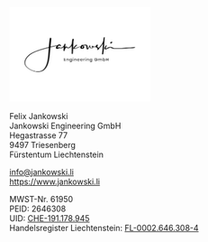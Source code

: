 <!--- ![Company logo](/assets/img/Jankowski-black-high-res.png) -->
<img src="/assets/img/Jankowski-black-high-res.png" width="250">


Felix Jankowski  
Jankowski Engineering GmbH  
Hegastrasse 77  
9497 Triesenberg   
Fürstentum Liechtenstein 

[info@jankowski.li](mailto:info@jankowski.li)  
https://www.jankowski.li

MWST-Nr. 61950  
PEID: 2646308  
UID: [CHE-191.178.945](https://www.uid.admin.ch/Detail.aspx?uid_id=CHE-191.178.945)  
Handelsregister Liechtenstein: [FL-0002.646.308-4](https://www.oera.li/cr-portal/auszug/auszug.xhtml?uid=FL-0002.646.308-4)
